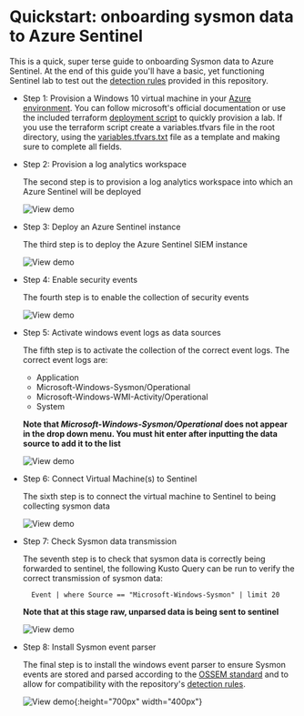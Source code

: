 Quickstart: onboarding sysmon data to Azure Sentinel
====================================================

This is a quick, super terse guide to onboarding Sysmon data to Azure Sentinel. At the end of this guide you'll have a basic, yet functioning Sentinel lab to test out the [detection rules](https://github.com/BlueTeamToolkit/sentinel-attack/tree/master/detections) provided in this repository.

- Step 1: Provision a Windows 10 virtual machine in your [Azure environment](https://portal.azure.com).
  You can follow microsoft's official documentation or use the included terraform [deployment script](https://github.com/BlueTeamToolkit/sentinel-attack/tree/master/lab) to quickly provision a lab. If you use the terraform script create a variables.tfvars file in the root directory, using the [variables.tfvars.txt](https://github.com/BlueTeamToolkit/sentinel-attack/blob/master/lab/variables.tfvars.txt) file as a template and making sure to complete all fields.

- Step 2: Provision a log analytics workspace
  
  The second step is to provision a log analytics workspace into which an Azure Sentinel will be deployed
  
  ![View demo](https://github.com/BlueTeamToolkit/sentinel-attack/tree/defcon/docs/deploy-analytics.gif)


- Step 3: Deploy an Azure Sentinel instance

  The third step is to deploy the Azure Sentinel SIEM instance
  
  ![View demo](https://github.com/BlueTeamToolkit/sentinel-attack/tree/defcon/docs/deploy-sentinel.gif)

- Step 4: Enable security events
 
  The fourth step is to enable the collection of security events
  
  ![View demo](https://github.com/BlueTeamToolkit/sentinel-attack/tree/defcon/docs/enable-security-events.gif)

- Step 5: Activate windows event logs as data sources
 
  The fifth step is to activate the collection of the correct event logs. The correct event logs are:
    - Application
    - Microsoft-Windows-Sysmon/Operational
    - Microsoft-Windows-WMI-Activity/Operational
    - System

  **Note that _Microsoft-Windows-Sysmon/Operational_ does not appear in the drop down menu. You must hit enter after inputting the data source to add it to the list**

  ![View demo](https://github.com/BlueTeamToolkit/sentinel-attack/tree/defcon/docs/enable-event-logs.gif)


- Step 6: Connect Virtual Machine(s) to Sentinel
  
  The sixth step is to connect the virtual machine to Sentinel to being collecting sysmon data
  
  ![View demo](https://github.com/BlueTeamToolkit/sentinel-attack/tree/defcon/docs/connect-vm.gif)


- Step 7: Check Sysmon data transmission
  
  The seventh step is to check that sysmon data is correctly being forwarded to sentinel, the following Kusto Query can be run to verify the correct transmission of sysmon data:

        Event | where Source == "Microsoft-Windows-Sysmon" | limit 20

  **Note that at this stage raw, unparsed data is being sent to sentinel**

  ![View demo](https://github.com/BlueTeamToolkit/sentinel-attack/tree/defcon/docs/data-test.gif)

- Step 8: Install Sysmon event parser
  
  The final step is to install the windows event parser to ensure Sysmon events are stored and parsed according to the [OSSEM standard](https://github.com/Cyb3rWard0g/OSSEM) and to allow for compatibility with the repository's [detection rules](https://github.com/BlueTeamToolkit/sentinel-attack/tree/master/detections).

  ![View demo](https://github.com/BlueTeamToolkit/sentinel-attack/tree/defcon/docs/install-parser.gif){:height="700px" width="400px"}
